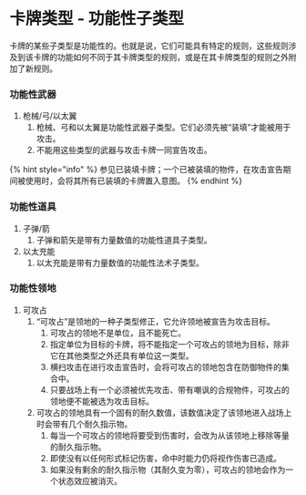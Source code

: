 # 卡牌类型 - 功能性子类型

卡牌的某些子类型是功能性的。也就是说，它们可能具有特定的规则，这些规则涉及到该卡牌的功能如何不同于其卡牌类型的规则，或是在其卡牌类型的规则之外附加了新规则。



### 功能性武器

1. 枪械/弓/以太翼
   1. 枪械、弓和以太翼是功能性武器子类型。它们必须先被“装填”才能被用于攻击。
   2. 不能用这些类型的武器与攻击卡牌一同宣告攻击。

{% hint style="info" %}
参见已装填卡牌；一个已被装填的物件，在攻击宣告期间被使用时，会将其所有已装填的卡牌置入意图。
{% endhint %}

### 功能性道具

1. 子弹/箭
   1. 子弹和箭矢是带有力量数值的功能性道具子类型。
2. 以太充能
   1. 以太充能是带有力量数值的功能性法术子类型。



### 功能性领地

1. 可攻占
   1. “可攻占”是领地的一种子类型修正，它允许领地被宣告为攻击目标。
      1. 可攻占的领地不是单位，且不能死亡。
      2. 指定单位为目标的卡牌，将不能指定一个可攻占的领地为目标，除非它在其他类型之外还具有单位这一类型。
      3. 横扫攻击在进行攻击宣告时，会将可攻占的领地包含在防御物件的集合中。
      4. 只要战场上有一个必须被优先攻击、带有嘲讽的合规物件，可攻占的领地便不能被选为攻击目标。
   2. 可攻占的领地具有一个固有的耐久数值，该数值决定了该领地进入战场上时会带有几个耐久指示物。
      1. 每当一个可攻占的领地将要受到伤害时，会改为从该领地上移除等量的耐久指示物。
      2. 即使没有以任何形式标记伤害，命中时能力仍将视作伤害已造成。
      3. 如果没有剩余的耐久指示物（其耐久变为零），可攻占的领地会作为一个状态效应被消灭。

